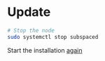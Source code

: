 # Update

```bash
# Stop the node
sudo systemctl stop subspaced
```

Start the installation [again](installation.md#node)
